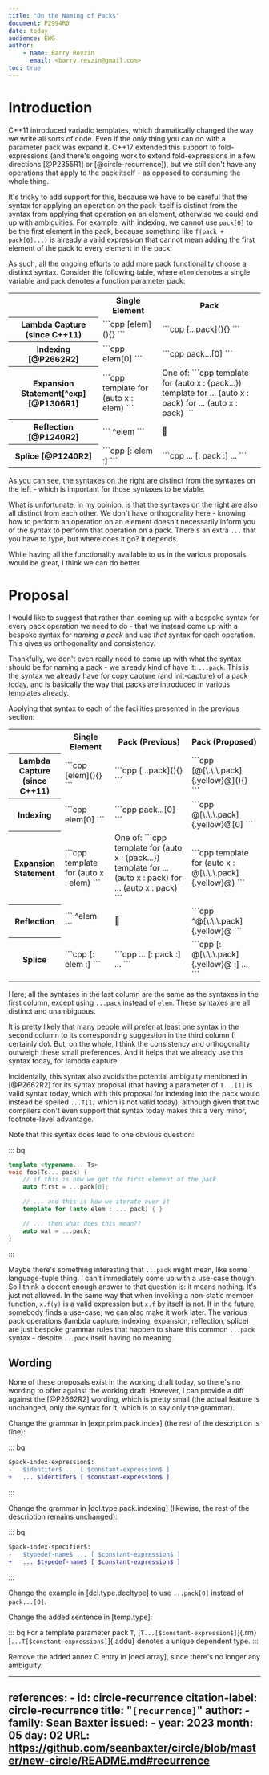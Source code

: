 ```yaml
---
title: "On the Naming of Packs"
document: P2994R0
date: today
audience: EWG
author:
    - name: Barry Revzin
      email: <barry.revzin@gmail.com>
toc: true
---
```


<style type="text/css">
span.yellow {
    background-color: #ffff00;
}
</style>

# Introduction

C++11 introduced variadic templates, which dramatically changed the way we write all sorts of code. Even if the only thing you can do with a parameter pack was expand it. C++17 extended this support to fold-expressions (and there's ongoing work to extend fold-expressions in a few directions [@P2355R1] or [@circle-recurrence]), but we still don't have any operations that apply to the pack itself - as opposed to consuming the whole thing.

It's tricky to add support for this, because we have to be careful that the syntax for applying an operation on the pack itself is distinct from the syntax from applying that operation on an element, otherwise we could end up with ambiguities. For example, with indexing, we cannot use `pack[0]` to be the first element in the pack, because something like `f(pack + pack[0]...)` is already a valid expression that cannot mean adding the first element of the pack to every element in the pack.

As such, all the ongoing efforts to add more pack functionality choose a distinct syntax. Consider the following table, where `elem` denotes a single variable and `pack` denotes a function parameter pack:

<table>
<tr><th/><th>Single Element</th><th>Pack</th></tr>
<tr><th style="vertical-align:middle;">Lambda Capture (since C++11)</th><td>
```cpp
[elem](){}
```
</td><td>
```cpp
[...pack](){}
```
</td></tr>
<tr><th style="vertical-align:middle;">Indexing [@P2662R2]</th><td>
```cpp
elem[0]
```
</td><td>
```cpp
pack...[0]
```
</td></tr>
<tr><th style="vertical-align:middle;">Expansion Statement[^exp] [@P1306R1]</th><td style="vertical-align:middle;">
```cpp
template for (auto x : elem)
```
</td><td >
One of:
```cpp
template for (auto x : {pack...})
template for ... (auto x : pack)
for ... (auto x : pack)
```
</td></tr>
<tr><th style="vertical-align:middle;">Reflection [@P1240R2]</th><td>
```
^elem
```
</td><td style="vertical-align:middle;">🤷</td></tr>
<tr><th style="vertical-align:middle;">Splice [@P1240R2]</th><td>
```cpp
[: elem :]
```
</td><td>
```cpp
... [: pack :] ...
```
</td></tr>
</table>

As you can see, the syntaxes on the right are distinct from the syntaxes on the left - which is important for those syntaxes to be viable.

What is unfortunate, in my opinion, is that the syntaxes on the right are also all distinct from each other. We don't have orthogonality here - knowing how to perform an operation on an element doesn't necessarily inform you of the syntax to perform that operation on a pack. There's an extra `...` that you have to type, but where does it go? It depends.

While having all the functionality available to us in the various proposals would be great, I think we can do better.

[^exp]: For expansion statements, even though we've agreed on the `template for` syntax, there does not appear to be a published document that uses that syntax. Also, the last revision doesn't have support for expanding over a pack due to the lack of syntax - the three options presented here are various ideas that have come up in various conversations with people.

# Proposal

I would like to suggest that rather than coming up with a bespoke syntax for every pack operation we need to do - that we instead come up with a bespoke syntax for _naming a pack_ and use _that_ syntax for each operation. This gives us orthogonality and consistency.

Thankfully, we don't even really need to come up with what the syntax should be for naming a pack - we already kind of have it: `...pack`. This is the syntax we already have for copy capture (and init-capture) of a pack today, and is basically the way that packs are introduced in various templates already.

Applying that syntax to each of the facilities presented in the previous section:


<table>
<tr><th/><th>Single Element</th><th>Pack (Previous)</th><th>Pack (Proposed)</th></tr>
<tr><th style="vertical-align:middle;">Lambda Capture<br />(since C++11)</th><td>
```cpp
[elem](){}
```
</td><td>
```cpp
[...pack](){}
```
</td><td>
```cpp
[@[\.\.\.pack]{.yellow}@](){}
```
</td></tr>
<tr><th style="vertical-align:middle;">Indexing</th><td>
```cpp
elem[0]
```
</td><td>
```cpp
pack...[0]
```
</td><td>
```cpp
@[\.\.\.pack]{.yellow}@[0]
```
</td></tr>
<tr><th style="vertical-align:middle;">Expansion Statement</th><td style="vertical-align:middle;">
```cpp
template for (auto x : elem)
```
</td><td >
One of:
```cpp
template for (auto x : {pack...})
template for ... (auto x : pack)
for ... (auto x : pack)
```
</td><td style="vertical-align:middle;">
```cpp
template for (auto x : @[\.\.\.pack]{.yellow}@)
```
</td></tr>
<tr><th style="vertical-align:middle;">Reflection</th><td>
```
^elem
```
</td><td style="vertical-align:middle;">🤷</td><td>
```cpp
^@[\.\.\.pack]{.yellow}@
```
</td></tr>
<tr><th style="vertical-align:middle;">Splice</th><td>
```cpp
[: elem :]
```
</td><td>
```cpp
... [: pack :] ...
```
</td><td>
```cpp
[: @[\.\.\.pack]{.yellow}@ :] ...
```
</td></tr>
</table>

Here, all the syntaxes in the last column are the same as the syntaxes in the first column, except using `...pack` instead of `elem`. These syntaxes are all distinct and unambiguous.

It is pretty likely that many people will prefer at least one syntax in the second column to its corresponding suggestion in the third column (I certainly do). But, on the whole, I think the consistency and orthogonality outweigh these small preferences. And it helps that we already use this syntax today, for lambda capture.

Incidentally, this syntax also avoids the potential ambiguity mentioned in [@P2662R2] for its syntax proposal (that having a parameter of `T...[1]` is valid syntax today, which with this proposal for indexing into the pack would instead be spelled `...T[1]` which is not valid today), although given that two compilers don't even support that syntax today makes this a very minor, footnote-level advantage.

Note that this syntax does lead to one obvious question:

::: bq
```cpp
template <typename... Ts>
void foo(Ts... pack) {
    // if this is how we get the first element of the pack
    auto first = ...pack[0];

    // ... and this is how we iterate over it
    template for (auto elem : ... pack) { }

    // ... then what does this mean??
    auto wat = ...pack;
}
```
:::

Maybe there's something interesting that `...pack` might mean, like some language-tuple thing. I can't immediately come up with a use-case though. So I think a decent enough answer to that question is: it means nothing. It's just not allowed. In the same way that when invoking a non-static member function, `x.f(y)` is a valid expression but `x.f` by itself is not. If in the future, somebody finds a use-case, we can also make it work later. The various pack operations (lambda capture, indexing, expansion, reflection, splice) are just bespoke grammar rules that happen to share this common `...pack` syntax - despite `...pack` itself having no meaning.

## Wording

None of these proposals exist in the working draft today, so there's no wording to offer against the working draft. However, I can provide a diff against the [@P2662R2] wording, which is pretty small (the actual feature is unchanged, only the syntax for it, which is to say only the grammar).

Change the grammar in [expr.prim.pack.index] (the rest of the description is fine):

::: bq
```diff
$pack-index-expression$:
-   $identifer$ ... [ $constant-expression$ ]
+   ... $identifer$ [ $constant-expression$ ]
```
:::

Change the grammar in [dcl.type.pack.indexing] (likewise, the rest of the description remains unchanged):

::: bq
```diff
$pack-index-specifier$:
-   $typedef-name$ ... [ $constant-expression$ ]
+   ... $typedef-name$ [ $constant-expression$ ]
```
:::

Change the example in [dcl.type.decltype] to use `...pack[0]` instead of `pack...[0]`.

Change the added sentence in [temp.type]:

::: bq
For a template parameter pack `T`, [`T...[$constant-expression$]`]{.rm} [`...T[$constant-expression$]`]{.addu} denotes a unique dependent type.
:::

Remove the added annex C entry in [decl.array], since there's no longer any ambiguity.

---
references:
    - id: circle-recurrence
      citation-label: circle-recurrence
      title: "`[recurrence]`"
      author:
        - family: Sean Baxter
      issued:
        - year: 2023
          month: 05
          day: 02
      URL: https://github.com/seanbaxter/circle/blob/master/new-circle/README.md#recurrence
---
